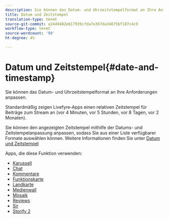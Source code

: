 ```yaml
---
description: Sie können das Datum- und Uhrzeitstempelformat an Ihre Anforderungen anpassen.
title: Datum und Zeitstempel
translation-type: tm+mt
source-git-commit: a2449482e617939cfda7e367da34875bf187c4c9
workflow-type: tm+mt
source-wordcount: '98'
ht-degree: 4%

---
```



# Datum und Zeitstempel{#date-and-timestamp}

Sie können das Datum- und Uhrzeitstempelformat an Ihre Anforderungen anpassen.

Standardmäßig zeigen Livefyre-Apps einen relativen Zeitstempel für Beiträge zum Stream an (vor 4 Minuten, vor 5 Stunden, vor 8 Tagen, vor 2 Monaten).

Sie können den angezeigten Zeitstempel mithilfe der Datums- und Zeitstempelanpassung anpassen, sodass Sie aus einer Liste verfügbarer Formate auswählen können. Weitere Informationen finden Sie unter [Datum und Zeitstempel](/help/using/c-features-livefyre/c-styling-features/c-date-and-timestamp.md)

Apps, die diese Funktion verwenden:

* [Karussell](/help/using/c-about-apps/c-carousel-app/c-carousel-app.md#c_carousel_app)
* [Chat](/help/using/c-about-apps/c-chat-app/c-chat-app.md#c_chat_app)
* [Kommentare](/help/using/c-about-apps/c-comments/c-comments.md)
* [Funktionskarte](/help/using/c-about-apps/c-feature-card-app/c-feature-card-app.md#c_feature_card_app)
* [Landkarte](/help/using/c-about-apps/c-map-app/c-map-app.md#c_map_app)
* [Medienwall](/help/using/c-about-apps/c-media-wall-app/c-media-wall-app.md#c_media_wall_app)
* [Mosaik](/help/using/c-about-apps/c-mosaic-app/c-mosaic-app.md#c_mosaic_app)
* [Reviews](/help/using/c-about-apps/c-reviews-app/c-reviews-app.md#c_reviews_app)
* [Sir](/help/using/c-about-apps/c-sidenotes-app/c-sidenotes-app.md#c_sidenotes_app)
* [Storify 2](/help/using/c-about-apps/c-storify2/c-storify2.md#c_storify2)

